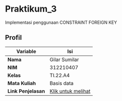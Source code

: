 # Praktikum_3
Implementasi penggunaan CONSTRAINT FOREIGN KEY

## Profil
| Variable | Isi |
| -------- | --- |
| **Nama** | Gilar Sumilar |
| **NIM** | 312210407 |
| **Kelas** | TI.22.A4 |
| **Mata Kuliah** | Basis data |
| **Link Penjelasan** | [Klik untuk melihat](https://github.com/GilarSumilar/Praktikum_3/blob/main/Laporan%20Praktikum_3.pdf) |

